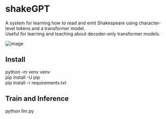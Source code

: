 # shakeGPT
A system for learning how to read and emit Shakespeare using character-level tokens and a transformer model.  
Useful for learning and teaching about decoder-only transformer models.  


![image](https://github.com/sheneman/shakeGPT/assets/3028345/4deb541a-7da8-4a51-be05-320b92649887)

   
## Install
python -m venv venv  
pip install -U pip  
pip install -r requirements.txt

## Train and Inference
python llm.py



